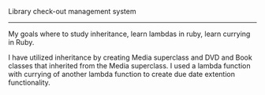 Library check-out management system
************************************


My goals where to study inheritance, learn lambdas in ruby, learn currying in Ruby.

I have utilized inheritance by creating Media superclass and DVD and Book classes that inherited from the Media superclass.
I used a lambda function with currying of another lambda function to create due date extention functionality.
